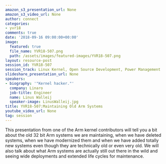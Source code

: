 ```yaml
---
amazon_s3_presentation_url: None
amazon_s3_video_url: None
author: connect
categories:
- yvr18
comments: true
date: '2018-09-16 09:00:00+00:00'
image:
  featured: true
  file_name: YVR18-507.png
  path: /assets/images/featured-images/YVR18-507.png
layout: resource-post
session_id: YVR18-507
session_track: Linux Kernel, Open Source Development, Power Management
slideshare_presentation_url: None
speakers:
- biography: '"Kernel hacker."'
  company: Linaro
  job-title: Engineer
  name: Linus Walleij
  speaker-image: LinusWalleij.jpg
title: YVR18-507:Maintaining Old Arm Systems
youtube_video_url: None
tag: session
---
```


This presentation from one of the Arm kernel contributors will tell you a bit about the old 32 bit Arm systems we are maintaining, when we have deleted systems, when we have modernized them and when we have added totally new systems even though they are technically old or even very old. We will also talk about what Arm systems are actually still out there in the wild and seeing wide deployments and extended life cycles for maintenance.